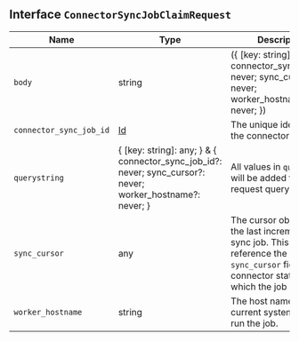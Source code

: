 ## Interface `ConnectorSyncJobClaimRequest`

| Name | Type | Description |
| - | - | - |
| `body` | string | ({ [key: string]: any; } & { connector_sync_job_id?: never; sync_cursor?: never; worker_hostname?: never; }) | All values in `body` will be added to the request body. |
| `connector_sync_job_id` | [Id](./Id.md) | The unique identifier of the connector sync job. |
| `querystring` | { [key: string]: any; } & { connector_sync_job_id?: never; sync_cursor?: never; worker_hostname?: never; } | All values in `querystring` will be added to the request querystring. |
| `sync_cursor` | any | The cursor object from the last incremental sync job. This should reference the `sync_cursor` field in the connector state for which the job runs. |
| `worker_hostname` | string | The host name of the current system that will run the job. |
